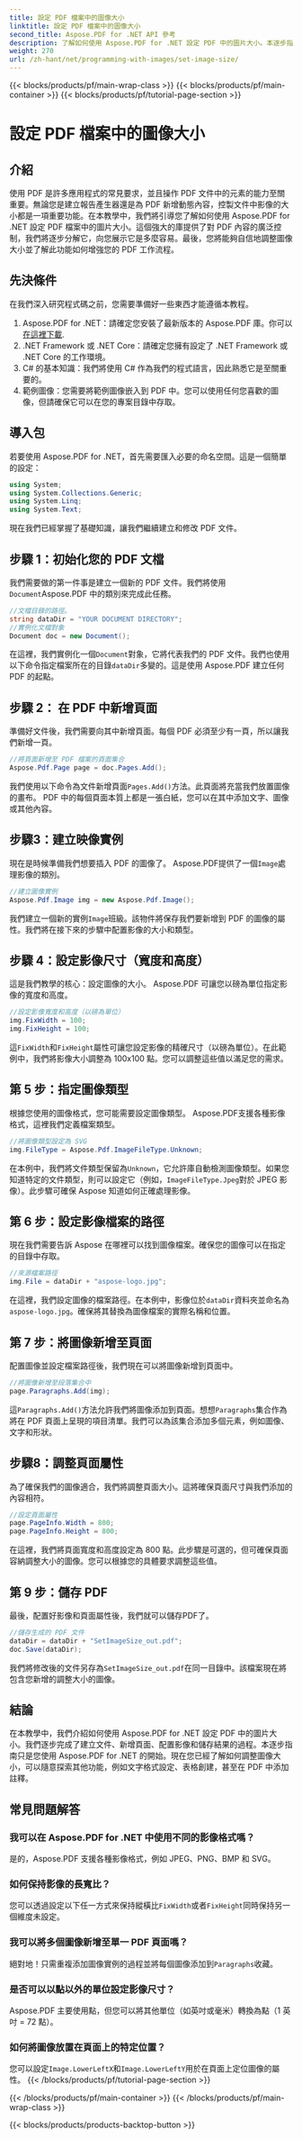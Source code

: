 ```yaml
---
title: 設定 PDF 檔案中的圖像大小
linktitle: 設定 PDF 檔案中的圖像大小
second_title: Aspose.PDF for .NET API 參考
description: 了解如何使用 Aspose.PDF for .NET 設定 PDF 中的圖片大小。本逐步指南將協助您調整影像大小、調整頁面屬性和儲存 PDF。
weight: 270
url: /zh-hant/net/programming-with-images/set-image-size/
---
```


{{< blocks/products/pf/main-wrap-class >}}
{{< blocks/products/pf/main-container >}}
{{< blocks/products/pf/tutorial-page-section >}}

# 設定 PDF 檔案中的圖像大小

## 介紹

使用 PDF 是許多應用程式的常見要求，並且操作 PDF 文件中的元素的能力至關重要。無論您是建立報告產生器還是為 PDF 新增動態內容，控製文件中影像的大小都是一項重要功能。在本教學中，我們將引導您了解如何使用 Aspose.PDF for .NET 設定 PDF 檔案中的圖片大小。這個強大的庫提供了對 PDF 內容的廣泛控制，我們將逐步分解它，向您展示它是多麼容易。最後，您將能夠自信地調整圖像大小並了解此功能如何增強您的 PDF 工作流程。


## 先決條件

在我們深入研究程式碼之前，您需要準備好一些東西才能遵循本教程。

1.  Aspose.PDF for .NET：請確定您安裝了最新版本的 Aspose.PDF 庫。你可以[在這裡下載](https://releases.aspose.com/pdf/net/).
2. .NET Framework 或 .NET Core：請確定您擁有設定了 .NET Framework 或 .NET Core 的工作環境。
3. C# 的基本知識：我們將使用 C# 作為我們的程式語言，因此熟悉它是至關重要的。
4. 範例圖像：您需要將範例圖像嵌入到 PDF 中。您可以使用任何您喜歡的圖像，但請確保它可以在您的專案目錄中存取。

## 導入包

若要使用 Aspose.PDF for .NET，首先需要匯入必要的命名空間。這是一個簡單的設定：

```csharp
using System;
using System.Collections.Generic;
using System.Linq;
using System.Text;
```

現在我們已經掌握了基礎知識，讓我們繼續建立和修改 PDF 文件。

## 步驟 1：初始化您的 PDF 文檔

我們需要做的第一件事是建立一個新的 PDF 文件。我們將使用`Document`Aspose.PDF 中的類別來完成此任務。

```csharp
//文檔目錄的路徑。
string dataDir = "YOUR DOCUMENT DIRECTORY";
//實例化文檔對象
Document doc = new Document();
```
 
在這裡，我們實例化一個`Document`對象，它將代表我們的 PDF 文件。我們也使用以下命令指定檔案所在的目錄`dataDir`多變的。這是使用 Aspose.PDF 建立任何 PDF 的起點。

## 步驟 2： 在 PDF 中新增頁面

準備好文件後，我們需要向其中新增頁面。每個 PDF 必須至少有一頁，所以讓我們新增一頁。

```csharp
//將頁面新增至 PDF 檔案的頁面集合
Aspose.Pdf.Page page = doc.Pages.Add();
```
 
我們使用以下命令為文件新增頁面`Pages.Add()`方法。此頁面將充當我們放置圖像的畫布。 PDF 中的每個頁面本質上都是一張白紙，您可以在其中添加文字、圖像或其他內容。

## 步驟3：建立映像實例

現在是時候準備我們想要插入 PDF 的圖像了。 Aspose.PDF提供了一個`Image`處理影像的類別。

```csharp
//建立圖像實例
Aspose.Pdf.Image img = new Aspose.Pdf.Image();
```
 
我們建立一個新的實例`Image`班級。該物件將保存我們要新增到 PDF 的圖像的屬性。我們將在接下來的步驟中配置影像的大小和類型。

## 步驟 4：設定影像尺寸（寬度和高度）

這是我們教學的核心：設定圖像的大小。 Aspose.PDF 可讓您以磅為單位指定影像的寬度和高度。

```csharp
//設定影像寬度和高度（以磅為單位）
img.FixWidth = 100;
img.FixHeight = 100;
```
 
這`FixWidth`和`FixHeight`屬性可讓您設定影像的精確尺寸（以磅為單位）。在此範例中，我們將影像大小調整為 100x100 點。您可以調整這些值以滿足您的需求。

## 第 5 步：指定圖像類型

根據您使用的圖像格式，您可能需要設定圖像類型。 Aspose.PDF支援各種影像格式，這裡我們定義檔案類型。

```csharp
//將圖像類型設定為 SVG
img.FileType = Aspose.Pdf.ImageFileType.Unknown;
```
 
在本例中，我們將文件類型保留為`Unknown`，它允許庫自動檢測圖像類型。如果您知道特定的文件類型，則可以設定它（例如，`ImageFileType.Jpeg`對於 JPEG 影像）。此步驟可確保 Aspose 知道如何正確處理影像。

## 第 6 步：設定影像檔案的路徑

現在我們需要告訴 Aspose 在哪裡可以找到圖像檔案。確保您的圖像可以在指定的目錄中存取。

```csharp
//來源檔案路徑
img.File = dataDir + "aspose-logo.jpg";
```
 
在這裡，我們設定圖像的檔案路徑。在本例中，影像位於`dataDir`資料夾並命名為`aspose-logo.jpg`。確保將其替換為圖像檔案的實際名稱和位置。

## 第 7 步：將圖像新增至頁面

配置圖像並設定檔案路徑後，我們現在可以將圖像新增到頁面中。

```csharp
//將圖像新增至段落集合中
page.Paragraphs.Add(img);
```
 
這`Paragraphs.Add()`方法允許我們將圖像添加到頁面。想想`Paragraphs`集合作為將在 PDF 頁面上呈現的項目清單。我們可以為該集合添加多個元素，例如圖像、文字和形狀。

## 步驟8：調整頁面屬性

為了確保我們的圖像適合，我們將調整頁面大小。這將確保頁面尺寸與我們添加的內容相符。

```csharp
//設定頁面屬性
page.PageInfo.Width = 800;
page.PageInfo.Height = 800;
```
 
在這裡，我們將頁面寬度和高度設定為 800 點。此步驟是可選的，但可確保頁面容納調整大小的圖像。您可以根據您的具體要求調整這些值。

## 第 9 步：儲存 PDF

最後，配置好影像和頁面屬性後，我們就可以儲存PDF了。

```csharp
//儲存生成的 PDF 文件
dataDir = dataDir + "SetImageSize_out.pdf";
doc.Save(dataDir);
```
 
我們將修改後的文件另存為`SetImageSize_out.pdf`在同一目錄中。該檔案現在將包含您新增的調整大小的圖像。

## 結論

在本教學中，我們介紹如何使用 Aspose.PDF for .NET 設定 PDF 中的圖片大小。我們逐步完成了建立文件、新增頁面、配置影像和儲存結果的過程。本逐步指南只是您使用 Aspose.PDF for .NET 的開始。現在您已經了解如何調整圖像大小，可以隨意探索其他功能，例如文字格式設定、表格創建，甚至在 PDF 中添加註釋。

## 常見問題解答

### 我可以在 Aspose.PDF for .NET 中使用不同的影像格式嗎？  
是的，Aspose.PDF 支援各種影像格式，例如 JPEG、PNG、BMP 和 SVG。

### 如何保持影像的長寬比？  
您可以透過設定以下任一方式來保持縱橫比`FixWidth`或者`FixHeight`同時保持另一個維度未設定。

### 我可以將多個圖像新增至單一 PDF 頁面嗎？  
絕對地！只需重複添加圖像實例的過程並將每個圖像添加到`Paragraphs`收藏。

### 是否可以以點以外的單位設定影像尺寸？  
Aspose.PDF 主要使用點，但您可以將其他單位（如英吋或毫米）轉換為點（1 英吋 = 72 點）。

### 如何將圖像放置在頁面上的特定位置？  
您可以設定`Image.LowerLeftX`和`Image.LowerLeftY`用於在頁面上定位圖像的屬性。
{{< /blocks/products/pf/tutorial-page-section >}}

{{< /blocks/products/pf/main-container >}}
{{< /blocks/products/pf/main-wrap-class >}}

{{< blocks/products/products-backtop-button >}}
